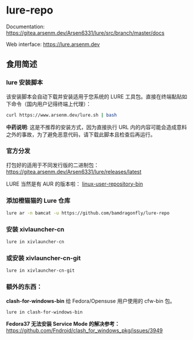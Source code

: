 # lure-repo

Documentation: https://gitea.arsenm.dev/Arsen6331/lure/src/branch/master/docs

Web interface: https://lure.arsenm.dev

## 食用简述

### lure 安装脚本

该安装脚本会自动下载并安装适用于您系统的 LURE 工具包。直接在终端黏贴如下命令（国内用户记得终端上代理）：
```bash
curl https://www.arsenm.dev/lure.sh | bash
```

**中药说明**: 这是不推荐的安装方式，因为直接执行 URL 内的内容可能会造成意料之外的事故，为了避免恶意代码，请下载此脚本且检查后再运行。

### 官方分发

打包好的适用于不同发行版的二进制包： https://gitea.arsenm.dev/Arsen6331/lure/releases/latest

LURE 当然是有 AUR 的版本啦： [linux-user-repository-bin](https://aur.archlinux.org/packages/linux-user-repository-bin)

### 添加橙猫猫的 Lure 仓库
```bash
lure ar -n bamcat -u https://github.com/bamdragonfly/lure-repo

```
### 安装 xivlauncher-cn
```bash
lure in xivlauncher-cn
```

### 或安装 xivlauncher-cn-git
```bash
lure in xivlauncher-cn-git
```
### 额外的东西：

**clash-for-windows-bin**
给 Fedora/Opensuse 用户使用的 cfw-bin 包。
```bash
lure in clash-for-windows-bin
```
**Fedora37 无法安装 Service Mode 的解决参考：**
https://github.com/Fndroid/clash_for_windows_pkg/issues/3949
